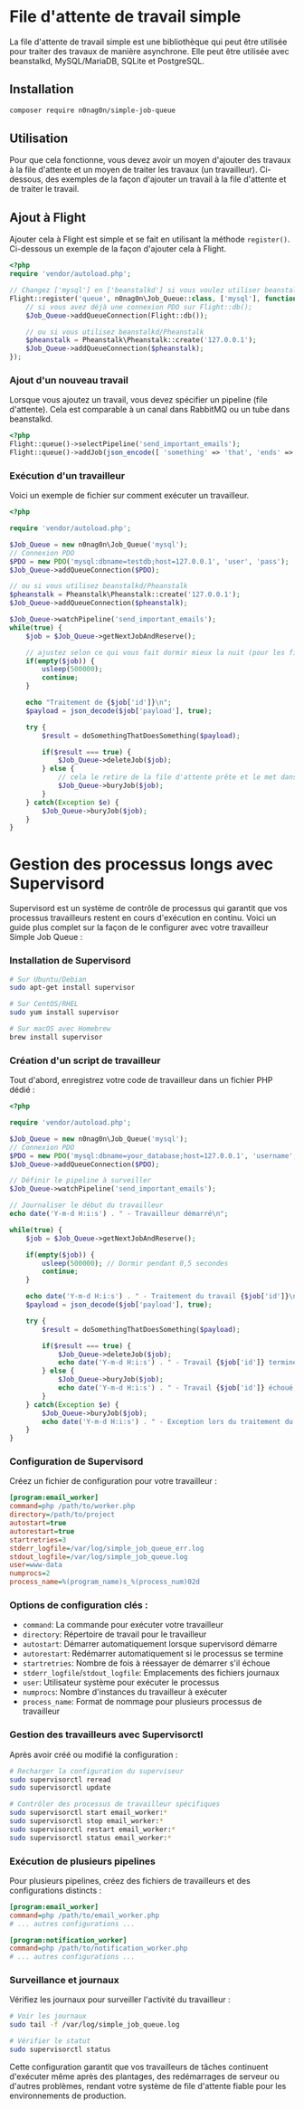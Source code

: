 # File d'attente de travail simple

La file d'attente de travail simple est une bibliothèque qui peut être utilisée pour traiter des travaux de manière asynchrone. Elle peut être utilisée avec beanstalkd, MySQL/MariaDB, SQLite et PostgreSQL.

## Installation
```bash
composer require n0nag0n/simple-job-queue
```

## Utilisation

Pour que cela fonctionne, vous devez avoir un moyen d'ajouter des travaux à la file d'attente et un moyen de traiter les travaux (un travailleur). Ci-dessous, des exemples de la façon d'ajouter un travail à la file d'attente et de traiter le travail.

## Ajout à Flight

Ajouter cela à Flight est simple et se fait en utilisant la méthode `register()`. Ci-dessous un exemple de la façon d'ajouter cela à Flight.

```php
<?php
require 'vendor/autoload.php';

// Changez ['mysql'] en ['beanstalkd'] si vous voulez utiliser beanstalkd
Flight::register('queue', n0nag0n\Job_Queue::class, ['mysql'], function($Job_Queue) {
	// si vous avez déjà une connexion PDO sur Flight::db();
	$Job_Queue->addQueueConnection(Flight::db());

	// ou si vous utilisez beanstalkd/Pheanstalk
	$pheanstalk = Pheanstalk\Pheanstalk::create('127.0.0.1');
	$Job_Queue->addQueueConnection($pheanstalk);
});
```

### Ajout d'un nouveau travail

Lorsque vous ajoutez un travail, vous devez spécifier un pipeline (file d'attente). Cela est comparable à un canal dans RabbitMQ ou un tube dans beanstalkd.

```php
<?php
Flight::queue()->selectPipeline('send_important_emails');
Flight::queue()->addJob(json_encode([ 'something' => 'that', 'ends' => 'up', 'a' => 'string' ]));
```

### Exécution d'un travailleur

Voici un exemple de fichier sur comment exécuter un travailleur.
```php
<?php

require 'vendor/autoload.php';

$Job_Queue = new n0nag0n\Job_Queue('mysql');
// Connexion PDO
$PDO = new PDO('mysql:dbname=testdb;host=127.0.0.1', 'user', 'pass');
$Job_Queue->addQueueConnection($PDO);

// ou si vous utilisez beanstalkd/Pheanstalk
$pheanstalk = Pheanstalk\Pheanstalk::create('127.0.0.1');
$Job_Queue->addQueueConnection($pheanstalk);

$Job_Queue->watchPipeline('send_important_emails');
while(true) {
	$job = $Job_Queue->getNextJobAndReserve();

	// ajustez selon ce qui vous fait dormir mieux la nuit (pour les files d'attente de base de données uniquement, beanstalkd n'a pas besoin de cette instruction conditionnelle)
	if(empty($job)) {
		usleep(500000);
		continue;
	}

	echo "Traitement de {$job['id']}\n";
	$payload = json_decode($job['payload'], true);

	try {
		$result = doSomethingThatDoesSomething($payload);

		if($result === true) {
			$Job_Queue->deleteJob($job);
		} else {
			// cela le retire de la file d'attente prête et le met dans une autre file d'attente qui peut être récupérée et "kickée" plus tard.
			$Job_Queue->buryJob($job);
		}
	} catch(Exception $e) {
		$Job_Queue->buryJob($job);
	}
}
```

# Gestion des processus longs avec Supervisord

Supervisord est un système de contrôle de processus qui garantit que vos processus travailleurs restent en cours d'exécution en continu. Voici un guide plus complet sur la façon de le configurer avec votre travailleur Simple Job Queue :

### Installation de Supervisord

```bash
# Sur Ubuntu/Debian
sudo apt-get install supervisor

# Sur CentOS/RHEL
sudo yum install supervisor

# Sur macOS avec Homebrew
brew install supervisor
```

### Création d'un script de travailleur

Tout d'abord, enregistrez votre code de travailleur dans un fichier PHP dédié :

```php
<?php

require 'vendor/autoload.php';

$Job_Queue = new n0nag0n\Job_Queue('mysql');
// Connexion PDO
$PDO = new PDO('mysql:dbname=your_database;host=127.0.0.1', 'username', 'password');
$Job_Queue->addQueueConnection($PDO);

// Définir le pipeline à surveiller
$Job_Queue->watchPipeline('send_important_emails');

// Journaliser le début du travailleur
echo date('Y-m-d H:i:s') . " - Travailleur démarré\n";

while(true) {
    $job = $Job_Queue->getNextJobAndReserve();

    if(empty($job)) {
        usleep(500000); // Dormir pendant 0,5 secondes
        continue;
    }

    echo date('Y-m-d H:i:s') . " - Traitement du travail {$job['id']}\n";
    $payload = json_decode($job['payload'], true);

    try {
        $result = doSomethingThatDoesSomething($payload);

        if($result === true) {
            $Job_Queue->deleteJob($job);
            echo date('Y-m-d H:i:s') . " - Travail {$job['id']} terminé avec succès\n";
        } else {
            $Job_Queue->buryJob($job);
            echo date('Y-m-d H:i:s') . " - Travail {$job['id']} échoué, enterré\n";
        }
    } catch(Exception $e) {
        $Job_Queue->buryJob($job);
        echo date('Y-m-d H:i:s') . " - Exception lors du traitement du travail {$job['id']}: {$e->getMessage()}\n";
    }
}
```

### Configuration de Supervisord

Créez un fichier de configuration pour votre travailleur :

```ini
[program:email_worker]
command=php /path/to/worker.php
directory=/path/to/project
autostart=true
autorestart=true
startretries=3
stderr_logfile=/var/log/simple_job_queue_err.log
stdout_logfile=/var/log/simple_job_queue.log
user=www-data
numprocs=2
process_name=%(program_name)s_%(process_num)02d
```

### Options de configuration clés :

- `command`: La commande pour exécuter votre travailleur
- `directory`: Répertoire de travail pour le travailleur
- `autostart`: Démarrer automatiquement lorsque supervisord démarre
- `autorestart`: Redémarrer automatiquement si le processus se termine
- `startretries`: Nombre de fois à réessayer de démarrer s'il échoue
- `stderr_logfile`/`stdout_logfile`: Emplacements des fichiers journaux
- `user`: Utilisateur système pour exécuter le processus
- `numprocs`: Nombre d'instances du travailleur à exécuter
- `process_name`: Format de nommage pour plusieurs processus de travailleur

### Gestion des travailleurs avec Supervisorctl

Après avoir créé ou modifié la configuration :

```bash
# Recharger la configuration du superviseur
sudo supervisorctl reread
sudo supervisorctl update

# Contrôler des processus de travailleur spécifiques
sudo supervisorctl start email_worker:*
sudo supervisorctl stop email_worker:*
sudo supervisorctl restart email_worker:*
sudo supervisorctl status email_worker:*
```

### Exécution de plusieurs pipelines

Pour plusieurs pipelines, créez des fichiers de travailleurs et des configurations distincts :

```ini
[program:email_worker]
command=php /path/to/email_worker.php
# ... autres configurations ...

[program:notification_worker]
command=php /path/to/notification_worker.php
# ... autres configurations ...
```

### Surveillance et journaux

Vérifiez les journaux pour surveiller l'activité du travailleur :

```bash
# Voir les journaux
sudo tail -f /var/log/simple_job_queue.log

# Vérifier le statut
sudo supervisorctl status
```

Cette configuration garantit que vos travailleurs de tâches continuent d'exécuter même après des plantages, des redémarrages de serveur ou d'autres problèmes, rendant votre système de file d'attente fiable pour les environnements de production.